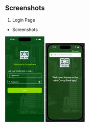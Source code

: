 ## Screenshots
1. Login Page
- Screenshots
<img src="Screenshots/Login.png" width="128"/>
<img src="Screenshots/Home.png" width="128"/>
